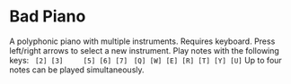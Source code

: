 # Bad Piano
A polyphonic piano with multiple instruments.
Requires keyboard.
Press left/right arrows to select a new instrument.
Play notes with the following keys: 
```  [2] [3]     [5] [6] [7]  ``` 
```[Q] [W] [E] [R] [T] [Y] [U]```
Up to four notes can be played simultaneously.